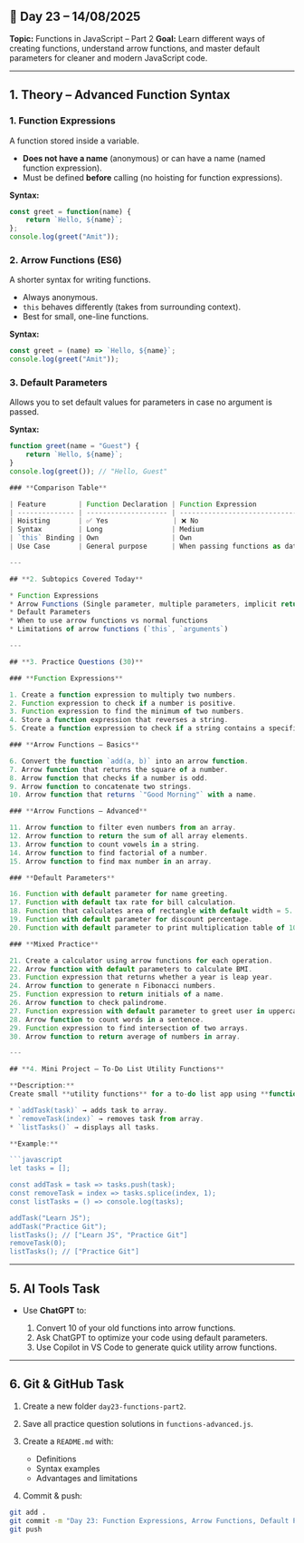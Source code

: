 ## 📅 **Day 23 – 14/08/2025**

**Topic:** Functions in JavaScript – Part 2
**Goal:** Learn different ways of creating functions, understand arrow functions, and master default parameters for cleaner and modern JavaScript code.

---

## **1. Theory – Advanced Function Syntax**

### **1. Function Expressions**

A function stored inside a variable.

* **Does not have a name** (anonymous) or can have a name (named function expression).
* Must be defined **before** calling (no hoisting for function expressions).

**Syntax:**

```javascript
const greet = function(name) {
    return `Hello, ${name}`;
};
console.log(greet("Amit"));
```

### **2. Arrow Functions (ES6)**

A shorter syntax for writing functions.

* Always anonymous.
* `this` behaves differently (takes from surrounding context).
* Best for small, one-line functions.

**Syntax:**

```javascript
const greet = (name) => `Hello, ${name}`;
console.log(greet("Amit"));
```

### **3. Default Parameters**

Allows you to set default values for parameters in case no argument is passed.

**Syntax:**

```javascript
function greet(name = "Guest") {
    return `Hello, ${name}`;
}
console.log(greet()); // "Hello, Guest"

### **Comparison Table**

| Feature        | Function Declaration | Function Expression            | Arrow Function                |
| -------------- | -------------------- | ------------------------------ | ----------------------------- |
| Hoisting       | ✅ Yes                | ❌ No                           | ❌ No                          |
| Syntax         | Long                 | Medium                         | Short                         |
| `this` Binding | Own                  | Own                            | Inherits from parent          |
| Use Case       | General purpose      | When passing functions as data | Short callbacks, simple logic |

---

## **2. Subtopics Covered Today**

* Function Expressions
* Arrow Functions (Single parameter, multiple parameters, implicit return)
* Default Parameters
* When to use arrow functions vs normal functions
* Limitations of arrow functions (`this`, `arguments`)

---

## **3. Practice Questions (30)**

### **Function Expressions**

1. Create a function expression to multiply two numbers.
2. Function expression to check if a number is positive.
3. Function expression to find the minimum of two numbers.
4. Store a function expression that reverses a string.
5. Create a function expression to check if a string contains a specific character.

### **Arrow Functions – Basics**

6. Convert the function `add(a, b)` into an arrow function.
7. Arrow function that returns the square of a number.
8. Arrow function that checks if a number is odd.
9. Arrow function to concatenate two strings.
10. Arrow function that returns `"Good Morning"` with a name.

### **Arrow Functions – Advanced**

11. Arrow function to filter even numbers from an array.
12. Arrow function to return the sum of all array elements.
13. Arrow function to count vowels in a string.
14. Arrow function to find factorial of a number.
15. Arrow function to find max number in an array.

### **Default Parameters**

16. Function with default parameter for name greeting.
17. Function with default tax rate for bill calculation.
18. Function that calculates area of rectangle with default width = 5.
19. Function with default parameter for discount percentage.
20. Function with default parameter to print multiplication table of 10.

### **Mixed Practice**

21. Create a calculator using arrow functions for each operation.
22. Arrow function with default parameters to calculate BMI.
23. Function expression that returns whether a year is leap year.
24. Arrow function to generate n Fibonacci numbers.
25. Function expression to return initials of a name.
26. Arrow function to check palindrome.
27. Function expression with default parameter to greet user in uppercase.
28. Arrow function to count words in a sentence.
29. Function expression to find intersection of two arrays.
30. Arrow function to return average of numbers in array.

---

## **4. Mini Project – To-Do List Utility Functions**

**Description:**
Create small **utility functions** for a to-do list app using **function expressions** and **arrow functions**:

* `addTask(task)` → adds task to array.
* `removeTask(index)` → removes task from array.
* `listTasks()` → displays all tasks.

**Example:**

```javascript
let tasks = [];

const addTask = task => tasks.push(task);
const removeTask = index => tasks.splice(index, 1);
const listTasks = () => console.log(tasks);

addTask("Learn JS");
addTask("Practice Git");
listTasks(); // ["Learn JS", "Practice Git"]
removeTask(0);
listTasks(); // ["Practice Git"]
```

---

## **5. AI Tools Task**

* Use **ChatGPT** to:

  1. Convert 10 of your old functions into arrow functions.
  2. Ask ChatGPT to optimize your code using default parameters.
  3. Use Copilot in VS Code to generate quick utility arrow functions.

---

## **6. Git & GitHub Task**

1. Create a new folder `day23-functions-part2`.
2. Save all practice question solutions in `functions-advanced.js`.
3. Create a `README.md` with:

   * Definitions
   * Syntax examples
   * Advantages and limitations
4. Commit & push:

```bash
git add .
git commit -m "Day 23: Function Expressions, Arrow Functions, Default Parameters"
git push
```
